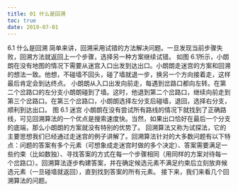 ```yaml
---
title: 01 什么是回溯
toc: true
date: 2019-07-01
---
```

6.1 什么是回溯
简单来讲，回溯采用试错的方法解决问题。一旦发现当前步骤失败，回溯方法就返回上一个步骤，选择另一种方案继续试错。
如图 6.1所示，小朗朗在没有地图的情况下需要从迷宫入口出发到达出口。小朗朗走迷宫的方案和回溯的想法一致。他想，不碰墙不回头，碰了墙就退一步，换另一个方向接着走，这样最后肯定会到达终点。
小朗朗从入口出发向前走，每遇到岔路口都向左转。在第二个岔路口的左分支小朗朗碰到了墙。这时，他退到第二个岔路口，继续向前走到第三个岔路口。在第三个岔路口，小朗朗选择左分支后碰墙，退回，选择右分支，顺利到达出口。
图 6.1 迷宫
小朗朗在没有尝试所有路线的情况下就找到了正确路线，可见回溯算法的一个优点是搜索速度快。当然，如果出口恰好在最后一个分支的底端，那么小朗朗的方案就没有特别的优势了。
回溯算法又称为试探法，它的主要思想我们已经通过走迷宫的例子讲解了。回溯算法针对的大多数问题有以下特点：问题的答案有多个元素（可想象成走迷宫时做的多个决定）、答案需要满足一些约束（比如数独）、寻找答案的方式在每一个步骤相同（用同样的方案对待每一个岔路口）。回溯算法逐步构建答案，并在确定候选元素不满足约束后立刻放弃候选元素（一旦碰墙就返回），直到找到答案的所有元素。
接下来，我们来看几个回溯算法的问题。
